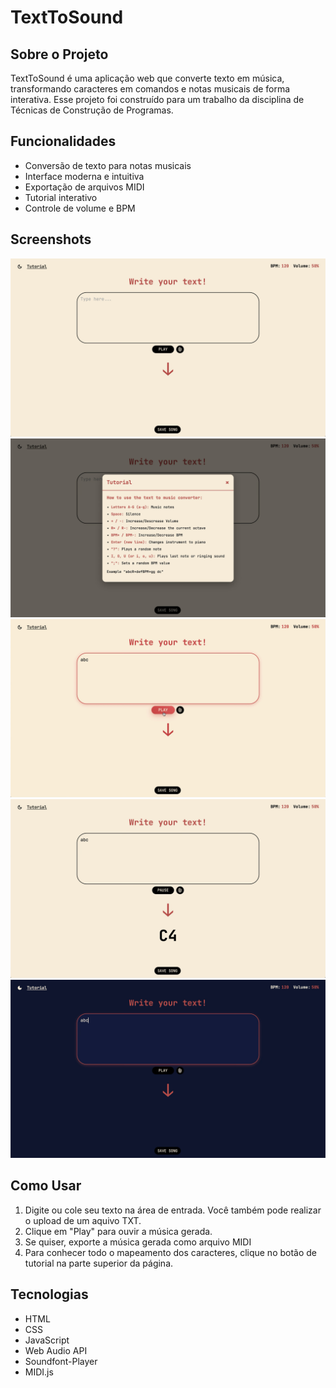 # TextToSound

## Sobre o Projeto

TextToSound é uma aplicação web que converte texto em música, transformando caracteres em comandos e notas musicais de forma interativa. Esse projeto foi construído para um trabalho da disciplina de Técnicas de Construção de Programas.

## Funcionalidades

- Conversão de texto para notas musicais
- Interface moderna e intuitiva
- Exportação de arquivos MIDI
- Tutorial interativo
- Controle de volume e BPM

## Screenshots

<!-- Adicione suas capturas de tela aqui -->
![Interface Principal](images/img1.png)
![Tela de tutorial](images/img2.png)
![Entrada de texto](images/img3.png)
![Reprodução](images/img4.png)
![Modo Escuro](images/img5.png)

## Como Usar

1. Digite ou cole seu texto na área de entrada. Você também pode realizar o upload de um aquivo TXT.
2. Clique em "Play" para ouvir a música gerada.
3. Se quiser, exporte a música gerada como arquivo MIDI
4. Para conhecer todo o mapeamento dos caracteres, clique no botão de tutorial na parte superior da página.

## Tecnologias

- HTML
- CSS
- JavaScript
- Web Audio API
- Soundfont-Player
- MIDI.js